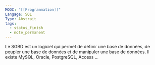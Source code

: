```yaml
---
MOOC: "[[Programmation]]"
Langage: SQL
Type: Abstrait
tags:
  - status_finish
  - note_permanent
---
```

Le SGBD est un logiciel qui permet de définir une base de données, de peupler une base de données et de manipuler une base de données.
Il existe MySQL, Oracle, PostgreSQL, Access …